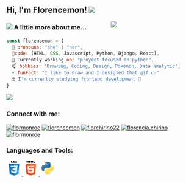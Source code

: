 <h2> Hi, I'm Florencemon! <img src="https://media.giphy.com/media/mGcNjsfWAjY5AEZNw6/giphy.gif" width="50"></h2>

<img align='right' src="https://media0.giphy.com/media/A89afiY5XmUN9pkRQK/giphy.gif?cid=790b76112585692138d014cb27e6dc1b6e9de5ddd01c6770&rid=giphy.gif&ct=s" width="230">

### <img src="https://media.giphy.com/media/VgCDAzcKvsR6OM0uWg/giphy.gif" width="50"> A little more about me...  

```javascript
const florencemon = {
  🔭 pronouns: "she" | "her",
  🌱code: [HTML, CSS, Javascript, Python, Django, React],
  💬 Currently working on: "proyect focused on python",
  📫 hobbies: "Drawing, Coding, Design, Pokémon, Data analytic",
  ⚡ funFact: "I like to draw and I designed that gif 👉"
  🤓 I'm currently studying frontend development 🤘
}


```
<img src="https://media.giphy.com/media/WUlplcMpOCEmTGBtBW/giphy.gif" width="30">


<h3 align="left">Connect with me:</h3>
<p align="left">
<a href="https://codepen.io/flormonroe" target="blank"><img align="center" src="https://raw.githubusercontent.com/rahuldkjain/github-profile-readme-generator/master/src/images/icons/Social/codepen.svg" alt="flormonroe" height="30" width="40" /></a>
<a href="https://dev.to/florencemon" target="blank"><img align="center" src="https://raw.githubusercontent.com/rahuldkjain/github-profile-readme-generator/master/src/images/icons/Social/devto.svg" alt="florencemon" height="30" width="40" /></a>
<a href="https://twitter.com/florchirino22" target="blank"><img align="center" src="https://raw.githubusercontent.com/rahuldkjain/github-profile-readme-generator/master/src/images/icons/Social/twitter.svg" alt="florchirino22" height="30" width="40" /></a>
<a href="https://linkedin.com/in/florencia.chirino" target="blank"><img align="center" src="https://raw.githubusercontent.com/rahuldkjain/github-profile-readme-generator/master/src/images/icons/Social/linked-in-alt.svg" alt="florencia.chirino" height="30" width="40" /></a>
<a href="https://discord.gg/flormonroe" target="blank"><img align="center" src="https://raw.githubusercontent.com/rahuldkjain/github-profile-readme-generator/master/src/images/icons/Social/discord.svg" alt="flormonroe" height="30" width="40" /></a>
</p>

<h3 align="left">Languages and Tools:</h3>
<p align="left"> <a href="https://www.w3schools.com/css/" target="_blank" rel="noreferrer"> <img src="https://raw.githubusercontent.com/devicons/devicon/master/icons/css3/css3-original-wordmark.svg" alt="css3" width="40" height="40"/> </a> <a href="https://www.w3.org/html/" target="_blank" rel="noreferrer"> <img src="https://raw.githubusercontent.com/devicons/devicon/master/icons/html5/html5-original-wordmark.svg" alt="html5" width="40" height="40"/> </a> <a href="https://www.python.org" target="_blank" rel="noreferrer"> <img src="https://raw.githubusercontent.com/devicons/devicon/master/icons/python/python-original.svg" alt="python" width="40" height="40"/> </a> </p>

